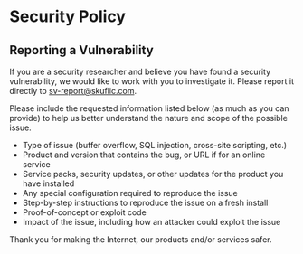 # Security Policy

## Reporting a Vulnerability

If you are a security researcher and believe you have found a security vulnerability, we would like to work with you to investigate it.
Please report it directly to sv-report@skuflic.com.

Please include the requested information listed below (as much as you can provide) to help us better understand the nature and scope of the possible issue.

- Type of issue (buffer overflow, SQL injection, cross-site scripting, etc.)
- Product and version that contains the bug, or URL if for an online service
- Service packs, security updates, or other updates for the product you have installed
- Any special configuration required to reproduce the issue
- Step-by-step instructions to reproduce the issue on a fresh install
- Proof-of-concept or exploit code
- Impact of the issue, including how an attacker could exploit the issue

Thank you for making the Internet, our products and/or services safer.
